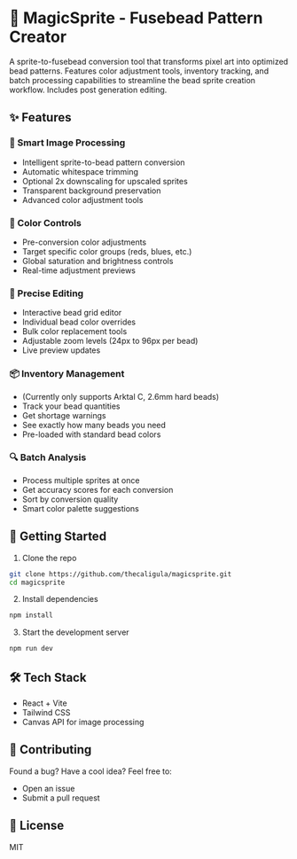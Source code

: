 # 🎨 MagicSprite - Fusebead Pattern Creator

A sprite-to-fusebead conversion tool that transforms pixel art into optimized bead patterns. Features color adjustment tools, inventory tracking, and batch processing capabilities to streamline the bead sprite creation workflow. Includes post generation editing.

## ✨ Features

### 🔄 Smart Image Processing
- Intelligent sprite-to-bead pattern conversion
- Automatic whitespace trimming
- Optional 2x downscaling for upscaled sprites
- Transparent background preservation
- Advanced color adjustment tools

### 🎨 Color Controls
- Pre-conversion color adjustments
- Target specific color groups (reds, blues, etc.)
- Global saturation and brightness controls
- Real-time adjustment previews

### 📐 Precise Editing
- Interactive bead grid editor
- Individual bead color overrides
- Bulk color replacement tools
- Adjustable zoom levels (24px to 96px per bead)
- Live preview updates

### 📦 Inventory Management
- (Currently only supports Arktal C, 2.6mm hard beads)
- Track your bead quantities
- Get shortage warnings
- See exactly how many beads you need
- Pre-loaded with standard bead colors

### 🔍 Batch Analysis
- Process multiple sprites at once
- Get accuracy scores for each conversion
- Sort by conversion quality
- Smart color palette suggestions

## 🚀 Getting Started

1. Clone the repo
```bash
git clone https://github.com/thecaligula/magicsprite.git
cd magicsprite
```

2. Install dependencies
```bash
npm install
```

3. Start the development server
```bash
npm run dev
```

## 🛠️ Tech Stack

- React + Vite
- Tailwind CSS
- Canvas API for image processing

## 🤝 Contributing

Found a bug? Have a cool idea? Feel free to:
- Open an issue
- Submit a pull request

## 📝 License

MIT
